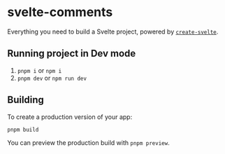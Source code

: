# svelte-comments

Everything you need to build a Svelte project, powered by [`create-svelte`](https://github.com/sveltejs/kit/tree/master/packages/create-svelte).

## Running project in Dev mode

1. `pnpm i` or `npm i`
2. `pnpm dev` or `npm run dev`

## Building

To create a production version of your app:

```bash
pnpm build
```

You can preview the production build with `pnpm preview`.
